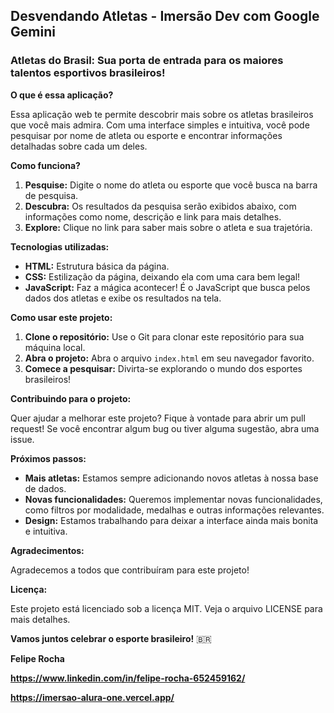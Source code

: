 ## Desvendando Atletas - Imersão Dev com Google Gemini

### **Atletas do Brasil: Sua porta de entrada para os maiores talentos esportivos brasileiros!**

**O que é essa aplicação?**

Essa aplicação web te permite descobrir mais sobre os atletas brasileiros que você mais admira. Com uma interface simples e intuitiva, você pode pesquisar por nome de atleta ou esporte e encontrar informações detalhadas sobre cada um deles.

**Como funciona?**

1. **Pesquise:** Digite o nome do atleta ou esporte que você busca na barra de pesquisa.
2. **Descubra:** Os resultados da pesquisa serão exibidos abaixo, com informações como nome, descrição e link para mais detalhes.
3. **Explore:** Clique no link para saber mais sobre o atleta e sua trajetória.

**Tecnologias utilizadas:**

* **HTML:** Estrutura básica da página.
* **CSS:** Estilização da página, deixando ela com uma cara bem legal!
* **JavaScript:** Faz a mágica acontecer! É o JavaScript que busca pelos dados dos atletas e exibe os resultados na tela.

**Como usar este projeto:**

1. **Clone o repositório:** Use o Git para clonar este repositório para sua máquina local.
2. **Abra o projeto:** Abra o arquivo `index.html` em seu navegador favorito.
3. **Comece a pesquisar:** Divirta-se explorando o mundo dos esportes brasileiros!

**Contribuindo para o projeto:**

Quer ajudar a melhorar este projeto? Fique à vontade para abrir um pull request! Se você encontrar algum bug ou tiver alguma sugestão, abra uma issue.

**Próximos passos:**

* **Mais atletas:** Estamos sempre adicionando novos atletas à nossa base de dados.
* **Novas funcionalidades:** Queremos implementar novas funcionalidades, como filtros por modalidade, medalhas e outras informações relevantes.
* **Design:** Estamos trabalhando para deixar a interface ainda mais bonita e intuitiva.

**Agradecimentos:**

Agradecemos a todos que contribuíram para este projeto!

**Licença:**

Este projeto está licenciado sob a licença MIT. Veja o arquivo LICENSE para mais detalhes.

**Vamos juntos celebrar o esporte brasileiro!** 🇧🇷

**Felipe Rocha**

**https://www.linkedin.com/in/felipe-rocha-652459162/**

**https://imersao-alura-one.vercel.app/**
